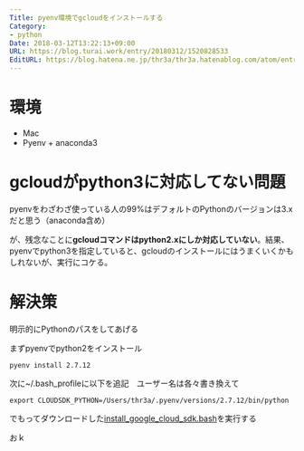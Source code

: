 ```yaml
---
Title: pyenv環境でgcloudをインストールする
Category:
- python
Date: 2018-03-12T13:22:13+09:00
URL: https://blog.turai.work/entry/20180312/1520828533
EditURL: https://blog.hatena.ne.jp/thr3a/thr3a.hatenablog.com/atom/entry/17391345971624858454
---
```


# 環境

- Mac
- Pyenv + anaconda3

# gcloudがpython3に対応してない問題

pyenvをわざわざ使っている人の99%はデフォルトのPythonのバージョンは3.xだと思う（anaconda含め）

が、残念なことに**gcloudコマンドはpython2.xにしか対応していない**。結果、pyenvでpython3を指定していると、gcloudのインストールにはうまくいくかもしれないが、実行にコケる。

# 解決策

明示的にPythonのパスをしてあげる

まずpyenvでpython2をインストール

```
pyenv install 2.7.12
```

次に~/.bash_profileに以下を追記　ユーザー名は各々書き換えて

```
export CLOUDSDK_PYTHON=/Users/thr3a/.pyenv/versions/2.7.12/bin/python
```

でもってダウンロードした[install_google_cloud_sdk.bash](https://dl.google.com/dl/cloudsdk/channels/rapid/install_google_cloud_sdk.bash)を実行する

おｋ

